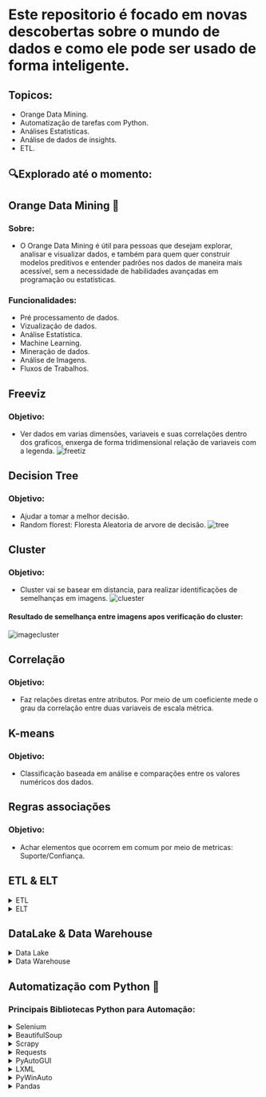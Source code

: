 # Este repositorio é focado em novas descobertas sobre o mundo de dados e como ele pode ser usado de forma inteligente.

## Topicos:
- Orange Data Mining.
- Automatização de tarefas com Python.
- Análises Estatisticas.
- Análise de dados de insights.
- ETL.

## 🔍Explorado até o momento:

## Orange Data Mining 🍊

### Sobre:
- O Orange Data Mining é útil para pessoas que desejam explorar, analisar e visualizar dados, e também para quem quer construir modelos preditivos e entender padrões nos dados de maneira mais acessível, sem a necessidade de habilidades avançadas em programação ou estatísticas.

### Funcionalidades:
- Pré processamento de dados.
- Vizualização de dados.
- Análise Estatística.
- Machine Learning.
- Mineração de dados.
- Análise de Imagens.
- Fluxos de Trabalhos.

## Freeviz
### Objetivo:
- Ver dados em varias dimensões, variaveis e suas correlações dentro dos graficos, enxerga de forma tridimensional relação de variaveis com a legenda.
![freetiz](https://github.com/user-attachments/assets/4fee4773-b5bc-4c76-9086-caab25cfdc21)

## Decision Tree
### Objetivo:
- Ajudar a tomar a melhor decisão.
- Random florest: Floresta Aleatoria de arvore de decisão.
![tree](https://github.com/user-attachments/assets/8e2f7808-f078-4ac4-aa15-d3e16848c7f1)

## Cluster
### Objetivo:
- Cluster vai se basear em distancia, para realizar identificações de semelhanças em imagens.
![cluester](https://github.com/user-attachments/assets/3e53bdfd-5748-4a64-9bde-4df5e15b45e4)

#### Resultado de semelhança entre imagens apos verificação do cluster:
![imagecluster](https://github.com/user-attachments/assets/b5081dc0-3aa5-45c1-9fc0-f0e2f6a66947)

## Correlação
### Objetivo:
- Faz relações diretas entre atributos. Por meio de um coeficiente mede o grau da correlação entre duas variaveis de escala métrica.

## K-means
### Objetivo:
- Classificação baseada em análise e comparações entre os valores numéricos dos dados.

## Regras associações
### Objetivo:
- Achar elementos que ocorrem em comum por meio de metricas: Suporte/Confiança.


## ETL & ELT  
<details>
  <summary>ETL</summary>
    ETL é o ato de Extrair, Transformar e Carregar dados.
</details>

<details>
  <summary>ELT</summary>
    ELT é o ato de Extrair, Carregar e Transformar dados.
</details>

## DataLake & Data Warehouse
<details>
  <summary> Data Lake</summary>
     Data Lake armazena grande quantidade de dados em sua forma original isso pode ser: estruturado e não estruturados.
</details>

<details>
  <summary> Data Warehouse</summary>
     Data Warehouse armazena dados relacionais e é otimizado para operações de leitura.
</details>

## Automatização com Python 🐍
### Principais Bibliotecas Python para Automação:

<details>
  <summary>Selenium</summary>
     Uma biblioteca para automatizar tarefas em navegadores web e testar aplicativos.
</details>

<details>
  <summary>BeautifulSoup</summary>
    Fornece uma interface simples para navegar e pesquisar a estrutura de árvore dos arquivos extraídos de páginas web
</details>

<details>
  <summary>Scrapy</summary>
    Uma biblioteca para construir rastreadores e raspadores da web escalonáveis ​​e eficientes.
</details>

<details>
  <summary>Requests</summary>
    Uma biblioteca para fazer solicitações HTTP em Python.
</details>

<details>
  <summary>PyAutoGUI</summary>
    Uma biblioteca para automatizar interações GUI (Graphical User Interface) e controlar mouse e teclado.
</details>

<details>
  <summary>LXML</summary>
   Uma biblioteca para analisar documentos XML e HTML de forma eficiente.
</details>

<details>
  <summary>PyWinAuto</summary>
   Uma biblioteca para automatizar aplicativos do Windows.
</details>

<details>
  <summary>Pandas</summary>
   Embora usado principalmente para manipulação e análise de dados, o Pandas também pode ser usado em web scraping.
</details>
